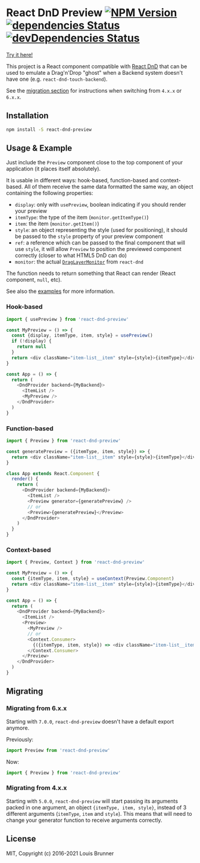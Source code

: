 # React DnD Preview [![NPM Version][npm-image]][npm-url] [![dependencies Status][deps-image]][deps-url] [![devDependencies Status][deps-dev-image]][deps-dev-url]

[Try it here!](https://louisbrunner.github.io/dnd-multi-backend/examples/react-dnd-preview.html)

This project is a React component compatible with [React DnD](https://github.com/react-dnd/react-dnd) that can be used to emulate a Drag'n'Drop "ghost" when a Backend system doesn't have one (e.g. `react-dnd-touch-backend`).

See the [migration section](#migrating) for instructions when switching from `4.x.x` or `6.x.x`.

## Installation

```sh
npm install -S react-dnd-preview
```

## Usage & Example

Just include the `Preview` component close to the top component of your application (it places itself absolutely).

It is usable in different ways: hook-based, function-based and context-based.
All of them receive the same data formatted the same way, an object containing the following properties:

 - `display`: only with `usePreview`, boolean indicating if you should render your preview
 - `itemType`: the type of the item (`monitor.getItemType()`)
 - `item`: the item (`monitor.getItem()`)
 - `style`: an object representing the style (used for positioning), it should be passed to the `style` property of your preview component
 - `ref`: a reference which can be passed to the final component that will use `style`, it will allow `Preview` to position the previewed component correctly (closer to what HTML5 DnD can do)
 - `monitor`: the actual [`DragLayerMonitor`](https://react-dnd.github.io/react-dnd/docs/api/drag-layer-monitor) from `react-dnd`

The function needs to return something that React can render (React component, `null`, etc).

See also the [examples](examples/) for more information.

### Hook-based

```js
import { usePreview } from 'react-dnd-preview'

const MyPreview = () => {
  const {display, itemType, item, style} = usePreview()
  if (!display) {
    return null
  }
  return <div className="item-list__item" style={style}>{itemType}</div>
}

const App = () => {
  return (
    <DndProvider backend={MyBackend}>
      <ItemList />
      <MyPreview />
    </DndProvider>
  )
}
```

### Function-based

```js
import { Preview } from 'react-dnd-preview'

const generatePreview = ({itemType, item, style}) => {
  return <div className="item-list__item" style={style}>{itemType}</div>
}

class App extends React.Component {
  render() {
    return (
      <DndProvider backend={MyBackend}>
        <ItemList />
        <Preview generator={generatePreview} />
        // or
        <Preview>{generatePreview}</Preview>
      </DndProvider>
    )
  }
}
```

### Context-based

```js
import { Preview, Context } from 'react-dnd-preview'

const MyPreview = () => {
  const {itemType, item, style} = useContext(Preview.Component)
  return <div className="item-list__item" style={style}>{itemType}</div>
}

const App = () => {
  return (
    <DndProvider backend={MyBackend}>
      <ItemList />
      <Preview>
        <MyPreview />
        // or
        <Context.Consumer>
          {({itemType, item, style}) => <div className="item-list__item" style={style}>{itemType}</div>}
        </Context.Consumer>
      </Preview>
    </DndProvider>
  )
}
```

## Migrating

### Migrating from 6.x.x

Starting with `7.0.0`, `react-dnd-preview` doesn't have a default export anymore.

Previously:
```js
import Preview from 'react-dnd-preview'
```

Now:
```js
import { Preview } from 'react-dnd-preview'
```

### Migrating from 4.x.x

Starting with `5.0.0`, `react-dnd-preview` will start passing its arguments packed in one argument, an object `{itemType, item, style}`, instead of 3 different arguments (`itemType`, `item` and `style`). This means that will need to change your generator function to receive arguments correctly.

## License

MIT, Copyright (c) 2016-2021 Louis Brunner



[npm-image]: https://img.shields.io/npm/v/react-dnd-preview.svg
[npm-url]: https://npmjs.org/package/react-dnd-preview
[deps-image]: https://david-dm.org/louisbrunner/react-dnd-preview/status.svg
[deps-url]: https://david-dm.org/louisbrunner/react-dnd-preview
[deps-dev-image]: https://david-dm.org/louisbrunner/react-dnd-preview/dev-status.svg
[deps-dev-url]: https://david-dm.org/louisbrunner/react-dnd-preview?type=dev
